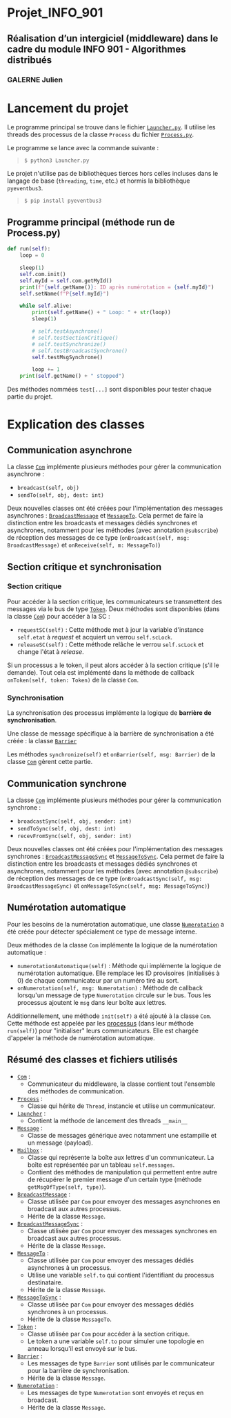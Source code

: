 # Projet_INFO_901
## Réalisation d’un intergiciel (middleware) dans le cadre du module INFO 901 - Algorithmes distribués
### GALERNE Julien

# Lancement du projet
Le programme principal se trouve dans le fichier [`Launcher.py`](./Launcher.py). Il utilise les threads des processus de la classe `Process` du fichier [`Process.py`](./Process.py).

Le programme se lance avec la commande suivante :
>```$ python3 Launcher.py```

Le projet n'utilise pas de bibliothèques tierces hors celles incluses dans le langage de base (`threading`, `time`, etc.) et hormis la bibliothèque `pyeventbus3`.
>```$ pip install pyeventbus3```

## Programme principal (méthode run de Process.py)
```py
def run(self):
    loop = 0

    sleep(1)
    self.com.init()
    self.myId = self.com.getMyId()
    print(f"{self.getName()}: ID après numérotation = {self.myId}")
    self.setName(f"P{self.myId}")

    while self.alive:
        print(self.getName() + " Loop: " + str(loop))
        sleep(1)

        # self.testAsynchrone()
        # self.testSectionCritique()
        # self.testSynchronize()
        # self.testBroadcastSynchrone()
        self.testMsgSynchrone()

        loop += 1
    print(self.getName() + " stopped")
```

Des méthodes nommées `test[...]` sont disponibles pour tester chaque partie du projet.

# Explication des classes
## Communication asynchrone
La classe [`Com`](./Com.py) implémente plusieurs méthodes pour gérer la communication asynchrone :
- `broadcast(self, obj)`
- `sendTo(self, obj, dest: int)`

Deux nouvelles classes ont été créées pour l'implémentation des messages asynchrones : [`BroadcastMessage`](./BroadcastMessage.py) et [`MessageTo`](./MessageTo.py).
Cela permet de faire la distinction entre les broadcasts et messages dédiés synchrones et asynchrones, notamment pour les méthodes (avec annotation `@subscribe`) de réception des messages de ce type (`onBroadcast(self, msg: BroadcastMessage)` et `onReceive(self, m: MessageTo)`)

## Section critique et synchronisation
### Section critique
Pour accéder à la section critique, les communicateurs se transmettent des messages via le bus de type [`Token`](./Token.py). Deux méthodes sont disponibles (dans la classe [`Com`](./Com.py)) pour accéder à la SC : 
- `requestSC(self)` : Cette méthode met à jour la variable d'instance `self.etat` à _request_ et acquiert un verrou `self.scLock`.
- `releaseSC(self)` : Cette méthode relâche le verrou `self.scLock` et change l'état à _release_.

Si un processus a le token, il peut alors accéder à la section critique (s'il le demande). Tout cela est implémenté dans la méthode de callback `onToken(self, token: Token)` de la classe `Com`.

### Synchronisation
La synchronisation des processus implémente la logique de **barrière de synchronisation**.

Une classe de message spécifique à la barrière de synchronisation a été créée : la classe [`Barrier`](./Barrier.py)

Les méthodes `synchronize(self)` et `onBarrier(self, msg: Barrier)` de la classe [`Com`](./Com.py) gèrent cette partie.

## Communication synchrone
La classe [`Com`](./Com.py) implémente plusieurs méthodes pour gérer la communication synchrone :
- `broadcastSync(self, obj, sender: int)`
- `sendToSync(self, obj, dest: int)`
- `recevFromSync(self, obj, sender: int)`

Deux nouvelles classes ont été créées pour l'implémentation des messages synchrones : [`BroadcastMessageSync`](./BroadcastMessage.py) et [`MessageToSync`](./MessageTo.py).
Cela permet de faire la distinction entre les broadcasts et messages dédiés synchrones et asynchrones, notamment pour les méthodes (avec annotation `@subscribe`) de réception des messages de ce type (`onBroadcastSync(self, msg: BroadcastMessageSync)` et `onMessageToSync(self, msg: MessageToSync)`)

## Numérotation automatique
Pour les besoins de la numérotation automatique, une classe [`Numerotation`](./Numerotation.py) a été créée pour détecter spécialement ce type de message interne.

Deux méthodes de la classe `Com` implémente la logique de la numérotation automatique :
- `numerotationAutomatique(self)` : Méthode qui implémente la logique de numérotation automatique. Elle remplace les ID provisoires (initialisés à 0) de chaque communicateur par un numéro tiré au sort.
- `onNumerotation(self, msg: Numerotation)` : Méthode de callback lorsqu'un message de type `Numerotation` circule sur le bus. Tous les processus ajoutent le `msg` dans leur boîte aux lettres.

Additionnellement, une méthode `init(self)` a été ajouté à la classe `Com`. Cette méthode est appelée par les [processus](./Process.py) (dans leur méthode `run(self)`) pour "initialiser" leurs communicateurs. Elle est chargée d'appeler la méthode de numérotation automatique.

## Résumé des classes et fichiers utilisés
- [`Com`](./Com.py) :
    - Communicateur du middleware, la classe contient tout l'ensemble des méthodes de communication.
- [`Process`](./Process.py) :
    - Classe qui hérite de `Thread`, instancie et utilise un communicateur.
- [`Launcher`](./Launcher.py) :
    - Contient la méthode de lancement des threads `__main__`
- [`Message`](./Message.py) :
    - Classe de messages générique avec notamment une estampille et un message (payload).
- [`Mailbox`](./Mailbox.py) :
    - Classe qui représente la boîte aux lettres d'un communicateur. La boîte est représentée par un tableau `self.messages`.
    - Contient des méthodes de manipulation qui permettent entre autre de récupérer le premier message d'un certain type (méthode `getMsgOfType(self, type)`).
- [`BroadcastMessage`](./BroadcastMessage.py) :
    - Classe utilisée par `Com` pour envoyer des messages asynchrones en broadcast aux autres processus.
    - Hérite de la classe `Message`.
- [`BroadcastMessageSync`](./BroadcastMessage.py) :
    - Classe utilisée par `Com` pour envoyer des messages synchrones en broadcast aux autres processus.
    - Hérite de la classe `Message`.
- [`MessageTo`](./MessageTo.py) :
    - Classe utilisée par `Com` pour envoyer des messages dédiés asynchrones à un processus.
    - Utilise une variable `self.to` qui contient l'identifiant du processus destinataire.
    - Hérite de la classe `Message`.
- [`MessageToSync`](./MessageTo.py) :
    - Classe utilisée par `Com` pour envoyer des messages dédiés synchrones à un processus.
    - Hérite de la classe `MessageTo`.
- [`Token`](./Token.py) : 
    - Classe utilisée par `Com` pour accéder à la section critique.
    - Le token a une variable `self.to` pour simuler une topologie en anneau lorsqu'il est envoyé sur le bus.
- [`Barrier`](./Barrier.py) :
    - Les messages de type `Barrier` sont utilisés par le communicateur pour la barrière de synchronisation.
    - Hérite de la classe `Message`.
- [`Numerotation`](./Numerotation.py) :
    - Les messages de type `Numerotation` sont envoyés et reçus en broadcast.
    - Hérite de la classe `Message`.